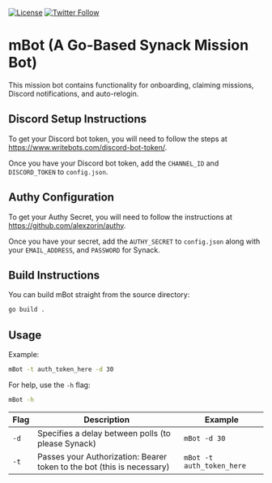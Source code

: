[![License](https://img.shields.io/badge/license-MIT-_red.svg)](https://opensource.org/licenses/MIT) [![Twitter Follow](https://img.shields.io/twitter/follow/un4gi_io?label=%40un4gi_io&style=social)](https://twitter.com/un4gi_io)

# mBot (A Go-Based Synack Mission Bot)

This mission bot contains functionality for onboarding, claiming missions, Discord notifications, and auto-relogin.

## Discord Setup Instructions

To get your Discord bot token, you will need to follow the steps at <https://www.writebots.com/discord-bot-token/>.

Once you have your Discord bot token, add the `CHANNEL_ID` and `DISCORD_TOKEN` to `config.json`.

## Authy Configuration

To get your Authy Secret, you will need to follow the instructions at <https://github.com/alexzorin/authy>.

Once you have your secret, add the `AUTHY_SECRET` to `config.json` along with your `EMAIL_ADDRESS`, and `PASSWORD` for Synack.

## Build Instructions

You can build mBot straight from the source directory:

```bash
go build .
```

## Usage

Example:

```bash
mBot -t auth_token_here -d 30
```

For help, use the `-h` flag:

```bash
mBot -h
```

| Flag | Description | Example |
|------|-------------|---------|
| `-d` | Specifies a delay between polls (to please Synack) | `mBot -d 30` |
| `-t` | Passes your Authorization: Bearer token to the bot (this is necessary) | `mBot -t auth_token_here` |
